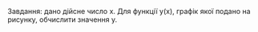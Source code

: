 Завдання: дано дійсне число х. Для функції у(х), графік якої подано на рисунку, обчислити значення у.
